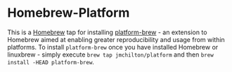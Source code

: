 Homebrew-Platform
=================

This is a [Homebrew](http://brew.sh/) tap for installing
[platform-brew](https://github.com/jmchilton/platform-brew) - an
extension to Homebrew aimed at enabling greater reproducibility and
usage from within platforms. To install ``platform-brew`` once you have
installed Homebrew or linuxbrew - simply execute `brew tap
jmchilton/platform` and then `brew install -HEAD platform-brew`.
